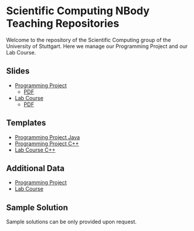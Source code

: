# Scientific Computing NBody Teaching Repositories
Welcome to the repository of the Scientific Computing group of the University of Stuttgart.
Here we manage our Programming Project and our Lab Course.

## Slides
- [Programming Project](https://github.com/SCTeaching-NBody/ProgrammingProject_Slides)
  - [PDF](https://github.com/SCTeaching-NBody/ProgrammingProject_Slides/blob/main/main.pdf)
- [Lab Course](https://github.com/SCTeaching-NBody/LabCourse_Slides)
  - [PDF](https://github.com/SCTeaching-NBody/LabCourse_Slides/blob/main/main.pdf)

## Templates
- [Programming Project Java](https://github.com/SCTeaching-NBody/ProgrammingProject_Implementation_Java)
- [Programming Project C++](https://github.com/SCTeaching-NBody/ProgrammingProject_Implementation_Cpp)
- [Lab Course C++](https://github.com/SCTeaching-NBody/LabCourse_Template)


## Additional Data
- [Programming Project](https://github.com/SCTeaching-NBody/ProgrammingProject_Data)
- [Lab Course](https://github.com/SCTeaching-NBody/LabCourse_Data)

## Sample Solution
Sample solutions can be only provided upon request.
